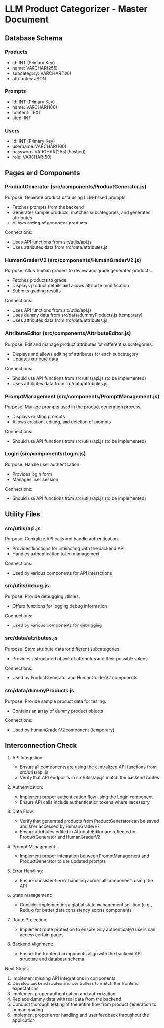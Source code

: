 # LLM Product Categorizer - Master Document

## Database Schema

### Products
- id: INT (Primary Key)
- name: VARCHAR(255)
- subcategory: VARCHAR(100)
- attributes: JSON

### Prompts
- id: INT (Primary Key)
- name: VARCHAR(100)
- content: TEXT
- step: INT

### Users
- id: INT (Primary Key)
- username: VARCHAR(100)
- password: VARCHAR(255) (hashed)
- role: VARCHAR(50)

## Pages and Components

### ProductGenerator (src/components/ProductGenerator.js)
Purpose: Generate product data using LLM-based prompts.
- Fetches prompts from the backend
- Generates sample products, matches subcategories, and generates attributes
- Allows saving of generated products

Connections:
- Uses API functions from src/utils/api.js
- Uses attributes data from src/data/attributes.js

### HumanGraderV2 (src/components/HumanGraderV2.js)
Purpose: Allow human graders to review and grade generated products.
- Fetches products to grade
- Displays product details and allows attribute modification
- Submits grading results

Connections:
- Uses API functions from src/utils/api.js
- Uses dummy data from src/data/dummyProducts.js (temporary)
- Uses attributes data from src/data/attributes.js

### AttributeEditor (src/components/AttributeEditor.js)
Purpose: Edit and manage product attributes for different subcategories.
- Displays and allows editing of attributes for each subcategory
- Updates attribute data

Connections:
- Should use API functions from src/utils/api.js (to be implemented)
- Uses attributes data from src/data/attributes.js

### PromptManagement (src/components/PromptManagement.js)
Purpose: Manage prompts used in the product generation process.
- Displays existing prompts
- Allows creation, editing, and deletion of prompts

Connections:
- Should use API functions from src/utils/api.js (to be implemented)

### Login (src/components/Login.js)
Purpose: Handle user authentication.
- Provides login form
- Manages user session

Connections:
- Should use API functions from src/utils/api.js (to be implemented)

## Utility Files

### src/utils/api.js
Purpose: Centralize API calls and handle authentication.
- Provides functions for interacting with the backend API
- Handles authentication token management

Connections:
- Used by various components for API interactions

### src/utils/debug.js
Purpose: Provide debugging utilities.
- Offers functions for logging debug information

Connections:
- Used by various components for debugging

### src/data/attributes.js
Purpose: Store attribute data for different subcategories.
- Provides a structured object of attributes and their possible values

Connections:
- Used by ProductGenerator and HumanGraderV2 components

### src/data/dummyProducts.js
Purpose: Provide sample product data for testing.
- Contains an array of dummy product objects

Connections:
- Used by HumanGraderV2 component (temporary)

## Interconnection Check

1. API Integration:
   - Ensure all components are using the centralized API functions from src/utils/api.js
   - Verify that API endpoints in src/utils/api.js match the backend routes

2. Authentication:
   - Implement proper authentication flow using the Login component
   - Ensure API calls include authentication tokens where necessary

3. Data Flow:
   - Verify that generated products from ProductGenerator can be saved and later accessed by HumanGraderV2
   - Ensure attributes edited in AttributeEditor are reflected in ProductGenerator and HumanGraderV2

4. Prompt Management:
   - Implement proper integration between PromptManagement and ProductGenerator to use updated prompts

5. Error Handling:
   - Ensure consistent error handling across all components using the API

6. State Management:
   - Consider implementing a global state management solution (e.g., Redux) for better data consistency across components

7. Route Protection:
   - Implement route protection to ensure only authenticated users can access certain pages

8. Backend Alignment:
   - Ensure the frontend components align with the backend API structure and database schema

Next Steps:
1. Implement missing API integrations in components
2. Develop backend routes and controllers to match the frontend expectations
3. Implement proper authentication and authorization
4. Replace dummy data with real data from the backend
5. Conduct thorough testing of the entire flow from product generation to human grading
6. Implement proper error handling and user feedback throughout the application